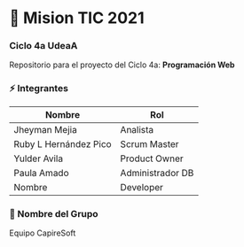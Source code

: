 # :rocket: Mision TIC 2021

### Ciclo 4a UdeaA

Repositorio para el proyecto del Ciclo 4a: **Programación Web**

### :zap: Integrantes

| Nombre                | Rol              |
| --------------------- | ---------------- |
| Jheyman Mejia         | Analista         |
| Ruby L Hernández Pico | Scrum Master     |
| Yulder Avila          | Product Owner    |
| Paula Amado           | Administrador DB |
| Nombre                | Developer        |

### :metal: Nombre del Grupo

Equipo CapireSoft
